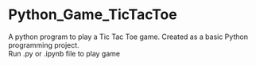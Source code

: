 # Python_Game_TicTacToe
A python program to play a Tic Tac Toe game. 
Created as a basic Python programming project.  
Run .py or .ipynb file to play game
